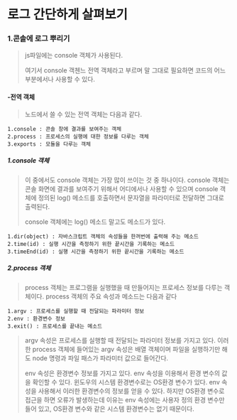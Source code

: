 # 로그 간단하게 살펴보기

### 1.콘솔에 로그 뿌리기

>  js파일에는 console 객체가 사용된다.
>
>  여기서 console 객첸느 전역 객체라고 부르며 말 그대로 필요하면 코드의 어느 부분에서나 사용할 수 있다.

#### -전역 객체

>  노드에서 쓸 수 있는 전역 객체는 다음과 같다.

```
1.console : 콘솔 창에 결과를 보여주는 객체
2.process : 프로세스의 실행에 대한 정보를 다루는 객체
3.exports : 모듈을 다루는 객체
```

##### 1.console 객체

>  이 중에서도 console 객체는 가장 많이 쓰이는 것 중 하나이다. console 객체는 콘솔 화면에 결과를 보여주기 위해서 어디에서나 사용할 수 있으며 console 객체에 정의된 log() 메소드를 호출하면서 문자열을 파라미터로 전달하면 그대로 출력된다.
>
>  console 객체에는 log() 메소드 말고도 메소드가 있다.

```
1.dir(object) : 자바스크립트 객체의 속성들을 한꺼번에 출력해 주는 메소드
2.time(id) : 실행 시간을 측정하기 위한 끝시간을 기록하는 메소드
3.timeEnd(id) : 실행 시간을 측정하기 위한 끝시간을 기록하는 메소드
```

##### 2.process 객체

>  process 객체는 프로그램을 실행했을 때 만들어지는 프로세스 정보를 다루는 객체이다. process 객체의 주요 속성과 메소드는 다음과 같다

```
1.argv : 프로세스를 실행할 때 전달되는 파라미터 정보
2.env : 환경변수 정보
3.exit() : 프로세스를 끝내는 메소드
```

> argv 속성은 프로세스를 실행할 때 전달되는 파라미터 정보를 가지고 있다.  이러한 process 객체에 들어있는 argv 속성은 배열 객체이며 파일을 실행하기만 해도 node 명령과 파일 패스가 파라미터 값으로 들어간다.
>
> env 속성은 환경변수 정보를 가지고 있다. env 속성을 이용해서 환경 변수의 값을 확인할 수 있다. 윈도우의 시스템 환경변수로는 OS환경 변수가 있다. env 속성을 사용해서 이러한 환경변수의 정보를 얻을 수 있다.  하지만 OS환경 변수로 접근을 하면 오류가 발생하는데 이유는 env 속성에는 사용자 정의 환경 변수만 들어 있고, OS환경 변수와 같은 시스템 환경변수는 없기 때문이다.